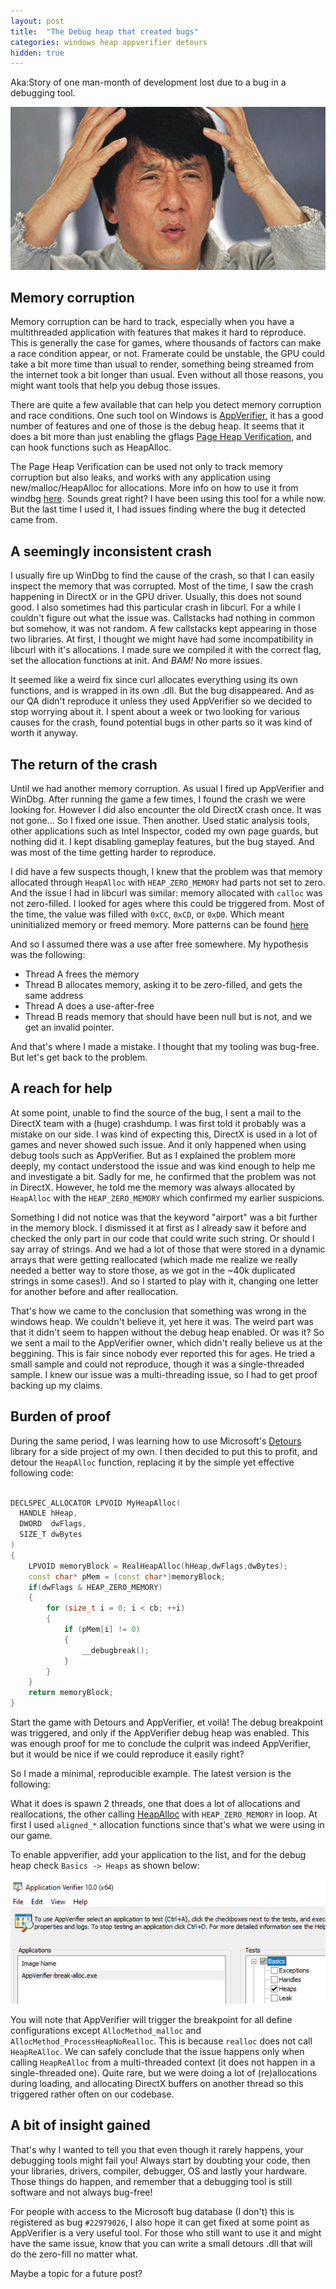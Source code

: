 ```yaml
---
layout: post
title:  "The Debug heap that created bugs"
categories: windows heap appverifier detours
hidden: true
---
```


Aka:Story of one man-month of development lost due to a bug in a debugging tool.

![jackiechan-meme](/images/jackiechan-meme.jpg)

## Memory corruption

Memory corruption can be hard to track, especially when you have a multithreaded application with features that makes it hard to reproduce.
This is generally the case for games, where thousands of factors can make a race condition appear, or not. Framerate could be unstable, the GPU could take a bit more time than usual to render, something being streamed from the internet took a bit longer than usual.
Even without all those reasons, you might want tools that help you debug those issues. 

There are quite a few available that can help you detect memory corruption and race conditions.
One such tool on Windows is [AppVerifier](https://docs.microsoft.com/en-us/windows-hardware/drivers/debugger/application-verifier), it has a good number of features and one of those is the debug heap. 
It seems that it does a bit more than just enabling the gflags [Page Heap Verification](https://docs.microsoft.com/en-us/windows-hardware/drivers/debugger/enable-page-heap), and can hook functions such as HeapAlloc.

The Page Heap Verification can be used not only to track memory corruption but also leaks, and works with any application using new/malloc/HeapAlloc for allocations. More info on how to use it from windbg [here](https://docs.microsoft.com/en-us/windows-hardware/drivers/debugger/-heap). 
Sounds great right? I have been using this tool for a while now. But the last time I used it, I had issues finding where the bug it detected came from.

## A seemingly inconsistent crash

I usually fire up WinDbg to find the cause of the crash, so that I can easily inspect the memory that was corrupted.
Most of the time, I saw the crash happening in DirectX or in the GPU driver. Usually, this does not sound good. I also sometimes had this particular crash in libcurl.
For a while I couldn't figure out what the issue was. Callstacks had nothing in common but somehow, it was not random.
A few callstacks kept appearing in those two libraries. 
At first, I thought we might have had some incompatibility in libcurl with it's allocations. I made sure we compiled it with the correct flag, set the allocation functions at init. And *BAM!* No more issues.

It seemed like a weird fix since curl allocates everything using its own functions, and is wrapped in its own .dll. 
But the bug disappeared. And as our QA didn't reproduce it unless they used AppVerifier so we decided to stop worrying about it. 
I spent about a week or two looking for various causes for the crash, found potential bugs in other parts so it was kind of worth it anyway.

## The return of the crash

Until we had another memory corruption. As usual I fired up AppVerifier and WinDbg. After running the game a few times, I found the crash we were looking for. However I did also encounter the old DirectX crash once. It was not gone...
So I fixed one issue. Then another. Used static analysis tools, other applications such as Intel Inspector, coded my own page guards, but nothing did it. I kept disabling gameplay features, but the bug stayed. And was most of the time getting harder to reproduce. 

I did have a few suspects though, I knew that the problem was that memory allocated through `HeapAlloc` with `HEAP_ZERO_MEMORY` had parts not set to zero. And the issue I had in libcurl was similar: memory allocated with `calloc` was not zero-filled.
I looked for ages where this could be triggered from. Most of the time, the value was filled with `0xCC`, `0xCD`, or `0xD0`. Which meant uninitialized memory or freed memory. More patterns can be found [here](https://stackoverflow.com/questions/370195/when-and-why-will-an-os-initialise-memory-to-0xcd-0xdd-etc-on-malloc-free-new/370362#370362)

And so I assumed there was a use after free somewhere.
My hypothesis was the following:

- Thread A frees the memory
- Thread B allocates memory, asking it to be zero-filled, and gets the same address
- Thread A does a use-after-free
- Thread B reads memory that should have been null but is not, and we get an invalid pointer.

And that's where I made a mistake. I thought that my tooling was bug-free. But let's get back to the problem.

## A reach for help

At some point, unable to find the source of the bug, I sent a mail to the DirectX team with a (huge) crashdump. 
I was first told it probably was a mistake on our side. I was kind of expecting this, DirectX is used in a lot of games and never showed such issue. And it only happened when using debug tools such as AppVerifier. 
But as I explained the problem more deeply, my contact understood the issue and was kind enough to help me and investigate a bit. 
Sadly for me, he confirmed that the problem was not in DirectX. However, he told me the memory was always allocated by `HeapAlloc` with the `HEAP_ZERO_MEMORY` which confirmed my earlier suspicions.

Something I did not notice was that the keyword "airport" was a bit further in the memory block. 
I dismissed it at first as I already saw it before and checked the only part in our code that could write such string. 
Or should I say array of strings. And we had a lot of those that were stored in a dynamic arrays that were getting reallocated (which made me realize we really needed a better way to store those, as we got in the ~40k duplicated strings in some cases!).
And so I started to play with it, changing one letter for another before and after reallocation.

That's how we came to the conclusion that something was wrong in the windows heap. We couldn't believe it, yet here it was.
The weird part was that it didn't seem to happen without the debug heap enabled. Or was it?
So we sent a mail to the AppVerifier owner, which didn't really believe us at the beggining. This is fair since nobody ever reported this for ages. He tried a small sample and could not reproduce, though it was a single-threaded sample.
I knew our issue was a multi-threading issue, so I had to get proof backing up my claims.

## Burden of proof

During the same period, I was learning how to use Microsoft's [Detours](https://github.com/Microsoft/Detours) library for a side project of my own. I then decided to put this to profit, and detour the `HeapAlloc` function, replacing it by the simple yet effective following code:

```cpp

DECLSPEC_ALLOCATOR LPVOID MyHeapAlloc(
  HANDLE hHeap,
  DWORD  dwFlags,
  SIZE_T dwBytes
)
{
    LPVOID memoryBlock = RealHeapAlloc(hHeap,dwFlags,dwBytes);
    const char* pMem = (const char*)memoryBlock;
    if(dwFlags & HEAP_ZERO_MEMORY)
    {
        for (size_t i = 0; i < cb; ++i)
        {
            if (pMem[i] != 0)
            {
                __debugbreak();
            }
        }
    }
    return memoryBlock;
}
```

Start the game with Detours and AppVerifier, et voilà! The debug breakpoint was triggered, and only if the AppVerifier debug heap was enabled. This was enough proof for me to conclude the culprit was indeed AppVerifier, but it would be nice if we could reproduce it easily right?

So I made a minimal, reproducible example. The latest version is the following:

<script src="https://gist.github.com/Lectem/97f7687de4a4a763f9fd7ea0837fd750.js"></script>


What it does is spawn 2 threads, one that does a lot of allocations and reallocations, the other calling [HeapAlloc](https://docs.microsoft.com/en-us/windows/win32/api/heapapi/nf-heapapi-heapalloc) with `HEAP_ZERO_MEMORY` in loop.
At first I used `aligned_*` allocation functions since that's what we were using in our game.

To enable appverifier, add your application to the list, and for the debug heap check `Basics -> Heaps` as shown below:

![appverifier-debug-heap](/images/appverifier/appverifier-debug-heap.png)

You will note that AppVerifier will trigger the breakpoint for all define configurations except `AllocMethod_malloc` and `AllocMethod_ProcessHeapNoRealloc`.
This is because `realloc` does not call `HeapReAlloc`. We can safely conclude that the issue happens only when calling `HeapReAlloc` from a multi-threaded context (it does not happen in a single-threaded one). 
Quite rare, but we were doing a lot of (re)allocations during loading, and allocating DirectX buffers on another thread so this triggered rather often on our codebase.  

## A bit of insight gained

That's why I wanted to tell you that even though it rarely happens, your debugging tools might fail you!
Always start by doubting your code, then your libraries, drivers, compiler, debugger, OS and lastly your hardware.
Those things do happen, and remember that a debugging tool is still software and not always bug-free!

For people with access to the Microsoft bug database (I don't) this is registered as bug `#22979026`, I also hope it can get fixed at some point as AppVerifier is a very useful tool. 
For those who still want to use it and might have the same issue, know that you can write a small detours .dll that will do the zero-fill no matter what. 

Maybe a topic for a future post?


